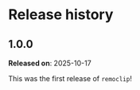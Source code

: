 # Release history

## 1.0.0

**Released on**: 2025-10-17

This was the first release of `remoclip`!
